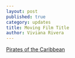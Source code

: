 ```yaml
---
layout: post
published: true
category: updates
title: Moving Film Title
author: Viviana Rivera
---
```

[Pirates of the Caribbean](https://www.youtube.com/watch?v=ds-bUpQhhos)
